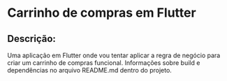 # Carrinho de compras em Flutter


## Descrição:

Uma aplicação em Flutter onde vou tentar aplicar a regra de negócio para criar um carrinho de compras funcional.
Informações sobre build e dependências no arquivo README.md dentro do projeto.
